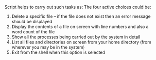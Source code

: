 Script helps to carry out such tasks as:
The four active choices could be:
1) Delete a specific file – if the file does not exist then an error message should be displayed
2) Display the contents of a file on screen with line numbers and also a word count of the file
3) Show all the processes being carried out by the system in detail
4) List all files and directories on screen from your home directory (from wherever you may be in the system)
5) Exit from the shell when this option is selected
